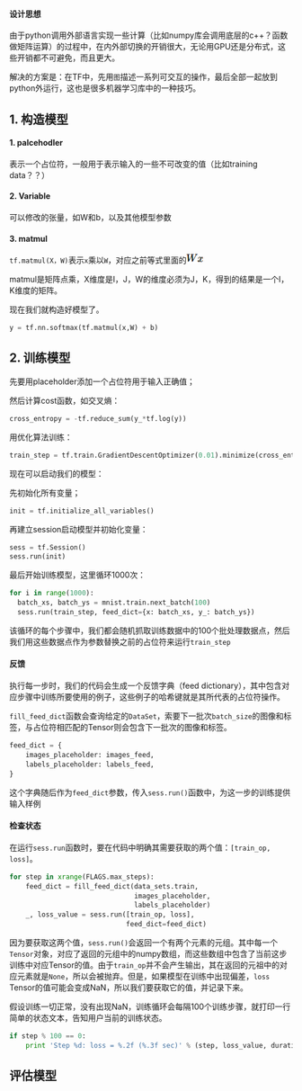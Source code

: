 #### 设计思想

由于python调用外部语言实现一些计算（比如numpy库会调用底层的c++？函数做矩阵运算）的过程中，在内外部切换的开销很大，无论用GPU还是分布式，这些开销都不可避免，而且更大。

解决的方案是：在TF中，先用`图`描述一系列可交互的操作，最后全部一起放到python外运行，这也是很多机器学习库中的一种技巧。



## 1. 构造模型

#### 1. palcehodler

表示一个占位符，一般用于表示输入的一些不可改变的值（比如training data？？）



#### 2. Variable

可以修改的张量，如W和b，以及其他模型参数



#### 3. matmul

`tf.matmul(X，W)`表示`x`乘以`W`，对应之前等式里面的![img](imags/mnist8.png)

matmul是矩阵点乘，X维度是I，J，W的维度必须为J，K，得到的结果是一个I，K维度的矩阵。

现在我们就构造好模型了。

```python
y = tf.nn.softmax(tf.matmul(x,W) + b)
```



## 2. 训练模型

先要用placeholder添加一个占位符用于输入正确值；

然后计算cost函数，如交叉熵：

```python
cross_entropy = -tf.reduce_sum(y_*tf.log(y))
```

用优化算法训练：

```python
train_step = tf.train.GradientDescentOptimizer(0.01).minimize(cross_entropy)
```



现在可以启动我们的模型：

先初始化所有变量；

```python
init = tf.initialize_all_variables()
```

再建立session启动模型并初始化变量：

```python
sess = tf.Session()
sess.run(init)
```

最后开始训练模型，这里循环1000次：

```python
for i in range(1000):
  batch_xs, batch_ys = mnist.train.next_batch(100)
  sess.run(train_step, feed_dict={x: batch_xs, y_: batch_ys})
```

该循环的每个步骤中，我们都会随机抓取训练数据中的100个批处理数据点，然后我们用这些数据点作为参数替换之前的占位符来运行`train_step`

#### 反馈

执行每一步时，我们的代码会生成一个反馈字典（feed dictionary），其中包含对应步骤中训练所要使用的例子，这些例子的哈希键就是其所代表的占位符操作。

`fill_feed_dict`函数会查询给定的`DataSet`，索要下一批次`batch_size`的图像和标签，与占位符相匹配的Tensor则会包含下一批次的图像和标签。

```python
feed_dict = {
    images_placeholder: images_feed,
    labels_placeholder: labels_feed,
}
```

这个字典随后作为`feed_dict`参数，传入`sess.run()`函数中，为这一步的训练提供输入样例

#### 检查状态

在运行`sess.run`函数时，要在代码中明确其需要获取的两个值：`[train_op, loss]`。

```python
for step in xrange(FLAGS.max_steps):
    feed_dict = fill_feed_dict(data_sets.train,
                               images_placeholder,
                               labels_placeholder)
    _, loss_value = sess.run([train_op, loss],
                             feed_dict=feed_dict)
```

因为要获取这两个值，`sess.run()`会返回一个有两个元素的元组。其中每一个`Tensor`对象，对应了返回的元组中的numpy数组，而这些数组中包含了当前这步训练中对应Tensor的值。由于`train_op`并不会产生输出，其在返回的元祖中的对应元素就是`None`，所以会被抛弃。但是，如果模型在训练中出现偏差，`loss` Tensor的值可能会变成NaN，所以我们要获取它的值，并记录下来。

假设训练一切正常，没有出现NaN，训练循环会每隔100个训练步骤，就打印一行简单的状态文本，告知用户当前的训练状态。

```python
if step % 100 == 0:
    print 'Step %d: loss = %.2f (%.3f sec)' % (step, loss_value, duration)
```

## 评估模型



